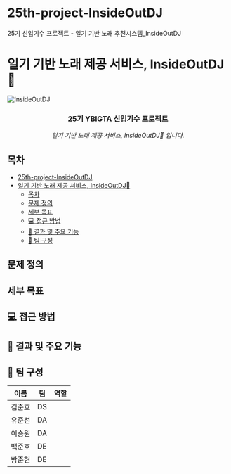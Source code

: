 # 25th-project-InsideOutDJ

25기 신입기수 프로젝트 - 일기 기반 노래 추천시스템\_InsideOutDJ

# 일기 기반 노래 제공 서비스, InsideOutDJ🥳

![InsideOutDJ](https://media.npr.org/assets/img/2015/06/12/inside-out_wide-b3c80d021b0d7fa62cd600f9d17fb8e52c40d3e3.jpg)

<div align="center">
<h3>25기 YBIGTA 신입기수 프로젝트</h3>

<em> 일기 기반 노래 제공 서비스, InsideOutDJ🥳 입니다.</em>

</div>

## 목차

- [25th-project-InsideOutDJ](#25th-project-insideoutdj)
- [일기 기반 노래 제공 서비스, InsideOutDJ🥳](#일기-기반-노래-제공-서비스-insideoutdj)
  - [목차](#목차)
  - [문제 정의](#문제-정의)
  - [세부 목표](#세부-목표)
  - [💻 접근 방법](#-접근-방법)
  - [📗 결과 및 주요 기능](#-결과-및-주요-기능)
  - [👥 팀 구성](#-팀-구성)

## 문제 정의

## 세부 목표

## 💻 접근 방법

## 📗 결과 및 주요 기능

## 👥 팀 구성

| 이름   | 팀  | 역할 |
| ------ | --- | ---- |
| 김준호 | DS  |      |
| 유준선 | DA  |      |
| 이승원 | DA  |      |
| 백준호 | DE  |      |
| 방준현 | DE  |      |
